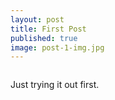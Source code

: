 ```yaml
---
layout: post
title: First Post
published: true
image: post-1-img.jpg
---
```


<img src="{{site.baseurl}}/public/images/long-img-1.jpg" alt="">

Just trying it out first.
